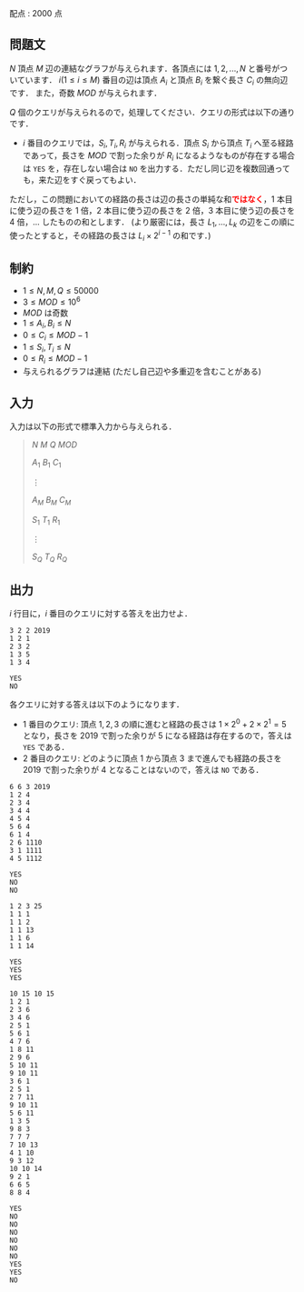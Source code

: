 配点 : $2000$ 点

## 問題文

$N$ 頂点 $M$ 辺の連結なグラフが与えられます．各頂点には $1, 2,...,N$ と番号がついています． $i(1 \leq i \leq M)$ 番目の辺は頂点 $A_i$ と頂点 $B_i$ を繋ぐ長さ $C_i$ の無向辺です．
また，奇数 $MOD$ が与えられます．

$Q$ 個のクエリが与えられるので，処理してください．クエリの形式は以下の通りです．

- $i$ 番目のクエリでは，$S_i,T_i,R_i$ が与えられる．頂点 $S_i$ から頂点 $T_i$ へ至る経路であって，長さを $MOD$ で割った余りが $R_i$ になるようなものが存在する場合は `YES` を，存在しない場合は `NO` を出力する．ただし同じ辺を複数回通っても，来た辺をすぐ戻ってもよい．

ただし，この問題においての経路の長さは辺の長さの単純な和<font color="red">**ではなく**</font>，$1$ 本目に使う辺の長さを $1$ 倍，$2$ 本目に使う辺の長さを $2$ 倍，$3$ 本目に使う辺の長さを $4$ 倍，$...$ したものの和とします．
(より厳密には，長さ $L_1,...,L_k$ の辺をこの順に使ったとすると，その経路の長さは $L_i \times 2^{i-1}$ の和です．)

## 制約

- $1 \leq N,M,Q \leq 50000$
- $3 \leq MOD \leq 10^{6}$
- $MOD$ は奇数
- $1 \leq A_i,B_i\leq N$
- $0 \leq C_i \leq MOD-1$
- $1 \leq S_i,T_i \leq N$
- $0 \leq R_i \leq MOD-1$
- 与えられるグラフは連結 (ただし自己辺や多重辺を含むことがある)

## 入力

入力は以下の形式で標準入力から与えられる．

> $N$ $M$ $Q$ $MOD$
> 
> $A_1$ $B_1$ $C_1$
> 
> $\vdots$
> 
> $A_M$ $B_M$ $C_M$
> 
> $S_1$ $T_1$ $R_1$
> 
> $\vdots$
> 
> $S_Q$ $T_Q$ $R_Q$

## 出力

$i$ 行目に，$i$ 番目のクエリに対する答えを出力せよ．

```input1
3 2 2 2019
1 2 1
2 3 2
1 3 5
1 3 4
```

```output1
YES
NO
```

各クエリに対する答えは以下のようになります．

- $1$ 番目のクエリ: 頂点 $1,2,3$ の順に進むと経路の長さは $1 \times 2^0 + 2 \times 2^1 = 5$ となり，長さを $2019$ で割った余りが $5$ になる経路は存在するので，答えは `YES` である．
- $2$ 番目のクエリ: どのように頂点 $1$ から頂点 $3$ まで進んでも経路の長さを $2019$ で割った余りが $4$ となることはないので，答えは `NO` である．

```input2
6 6 3 2019
1 2 4
2 3 4
3 4 4
4 5 4
5 6 4
6 1 4
2 6 1110
3 1 1111
4 5 1112
```

```output2
YES
NO
NO
```

```input3
1 2 3 25
1 1 1
1 1 2
1 1 13
1 1 6
1 1 14
```

```output3
YES
YES
YES
```

```input4
10 15 10 15
1 2 1
2 3 6
3 4 6
2 5 1
5 6 1
4 7 6
1 8 11
2 9 6
5 10 11
9 10 11
3 6 1
2 5 1
2 7 11
9 10 11
5 6 11
1 3 5
9 8 3
7 7 7
7 10 13
4 1 10
9 3 12
10 10 14
9 2 1
6 6 5
8 8 4
```

```output4
YES
NO
NO
NO
NO
NO
NO
YES
YES
NO
```